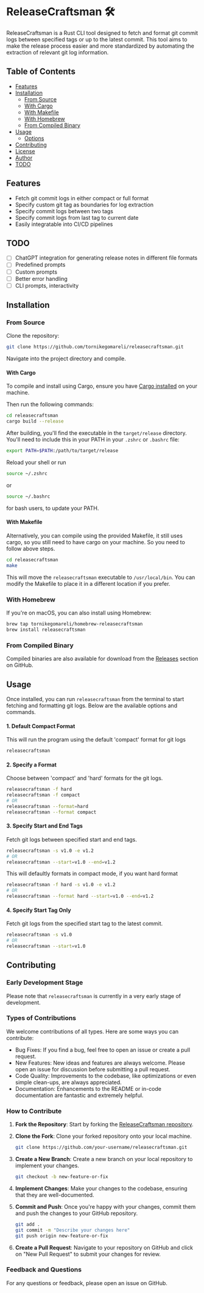 # ReleaseCraftsman 🛠

ReleaseCraftsman is a Rust CLI tool designed to fetch and format git commit logs between specified tags or up to the latest commit. 
This tool aims to make the release process easier and more standardized by automating the extraction of relevant git log information.

## Table of Contents
- [Features](#features)
- [Installation](#installation)
  - [From Source](#from-source)
  - [With Cargo](#with-cargo)
  - [With Makefile](#with-makefile)
  - [With Homebrew](#with-homebrew)
  - [From Compiled Binary](#from-compiled-binary)
- [Usage](#usage)
  - [Options](#options)
- [Contributing](#contributing)
- [License](#license)
- [Author](#author)
- [TODO](#todo)

## Features

* Fetch git commit logs in either compact or full format
* Specify custom git tag as boundaries for log extraction
* Specify commit logs between two tags
* Specify commit logs from last tag to current date
* Easily integratable into CI/CD pipelines

## TODO

- [ ] ChatGPT integration for generating release notes in different file formats
- [ ] Predefined prompts
- [ ] Custom prompts
- [ ] Better error handling
- [ ] CLI prompts, interactivity

## Installation

### From Source

Clone the repository:

```bash
git clone https://github.com/tornikegomareli/releasecraftsman.git
```

Navigate into the project directory and compile.

#### With Cargo

To compile and install using Cargo, ensure you have [Cargo installed](https://doc.rust-lang.org/cargo/getting-started/installation.html) on your machine. 

Then run the following commands:
```bash
cd releasecraftsman
cargo build --release
```

After building, you'll find the executable in the `target/release` directory. You'll need to include this in your PATH in your `.zshrc` or `.bashrc` file:

```bash
export PATH=$PATH:/path/to/target/release
```
Reload your shell or run 

```bash
source ~/.zshrc
```
or

```bash
source ~/.bashrc
```
for bash users, to update your PATH.

#### With Makefile

Alternatively, you can compile using the provided Makefile, it still uses cargo, so you still need to have cargo on your machine.
So you need to follow above steps.

```bash
cd releasecraftsman
make
```

This will move the `releasecraftsman` executable to `/usr/local/bin`. You can modify the Makefile to place it in a different location if you prefer.

### With Homebrew

If you're on macOS, you can also install using Homebrew:

```bash
brew tap tornikegomareli/homebrew-releasecraftsman
brew install releasecraftsman
```

### From Compiled Binary

Compiled binaries are also available for download from the [Releases](https://github.com/tornikegomareli/release-craftsman/releases) section on GitHub.

## Usage

Once installed, you can run `releasecraftsman` from the terminal to start fetching and formatting git logs. 
Below are the available options and commands.

#### 1. Default Compact Format

This will run the program using the default 'compact' format for git logs

```bash
releasecraftsman
```

#### 2. Specify a Format
Choose between 'compact' and 'hard' formats for the git logs.
```bash
releasecraftsman -f hard
releasecraftsman -f compact
# OR
releasecraftsman --format=hard
releasecraftsman --format compact
```
#### 3. Specify Start and End Tags
Fetch git logs between specified start and end tags.

```bash
releasecraftsman -s v1.0 -e v1.2
# OR
releasecraftsman --start=v1.0 --end=v1.2
```
This will defaultly formats in compact mode, if you want hard format

```bash
releasecraftsman -f hard -s v1.0 -e v1.2
# OR
releasecraftsman --format hard --start=v1.0 --end=v1.2
```

#### 4. Specify Start Tag Only
Fetch git logs from the specified start tag to the latest commit.

```bash
releasecraftsman -s v1.0
# OR
releasecraftsman --start=v1.0
```

## Contributing

### Early Development Stage

Please note that `releasecraftsman` is currently in a very early stage of development. 

### Types of Contributions

We welcome contributions of all types. Here are some ways you can contribute:

- Bug Fixes: If you find a bug, feel free to open an issue or create a pull request.
- New Features: New ideas and features are always welcome. Please open an issue for discussion before submitting a pull request.
- Code Quality: Improvements to the codebase, like optimizations or even simple clean-ups, are always appreciated.
- Documentation: Enhancements to the README or in-code documentation are fantastic and extremely helpful.

### How to Contribute

1. **Fork the Repository**: Start by forking the [ReleaseCraftsman repository](https://github.com/tornikegomareli/releasecraftsman).

2. **Clone the Fork**: Clone your forked repository onto your local machine.

    ```bash
    git clone https://github.com/your-username/releasecraftsman.git
    ```

3. **Create a New Branch**: Create a new branch on your local repository to implement your changes.

    ```bash
    git checkout -b new-feature-or-fix
    ```

4. **Implement Changes**: Make your changes to the codebase, ensuring that they are well-documented.

5. **Commit and Push**: Once you're happy with your changes, commit them and push the changes to your GitHub repository.

    ```bash
    git add .
    git commit -m "Describe your changes here"
    git push origin new-feature-or-fix
    ```

6. **Create a Pull Request**: Navigate to your repository on GitHub and click on "New Pull Request" to submit your changes for review.

### Feedback and Questions

For any questions or feedback, please open an issue on GitHub. 
